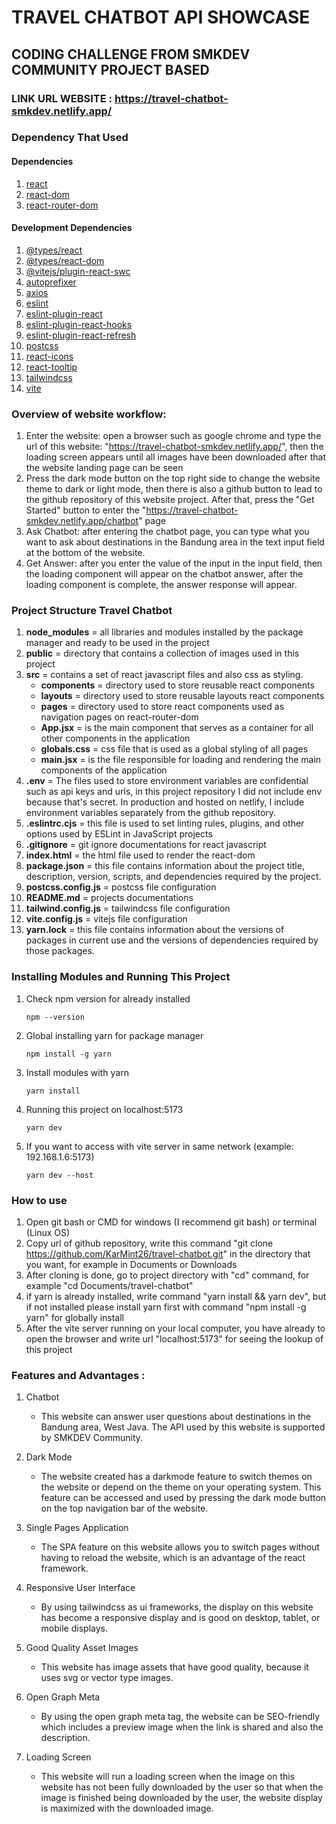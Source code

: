 # TRAVEL CHATBOT API SHOWCASE

## CODING CHALLENGE FROM SMKDEV COMMUNITY PROJECT BASED

### **LINK URL WEBSITE** : https://travel-chatbot-smkdev.netlify.app/

### Dependency That Used

#### Dependencies
1. [react](https://react.dev)
2. [react-dom](https://babeljs.io/)
3. [react-router-dom](https://reactrouter.com/en/main)

#### Development Dependencies
1. [@types/react](https://www.npmjs.com/package/@types/react)
2. [@types/react-dom](https://www.npmjs.com/package/@types/react-dom)
3. [@vitejs/plugin-react-swc](https://github.com/vitejs/vite-plugin-react-swc)
4. [autoprefixer](https://www.npmjs.com/package/autoprefixer)
5. [axios](https://www.npmjs.com/package/axios)
6. [eslint](https://www.npmjs.com/package/exlint)
7. [eslint-plugin-react](https://www.npmjs.com/package/eslint-plugin-react)
8. [eslint-plugin-react-hooks](https://www.npmjs.com/package/eslint-plugin-react-hooks)
9. [eslint-plugin-react-refresh](https://www.npmjs.com/package/eslint-plugin-react-refresh)
10. [postcss](https://www.npmjs.com/package/postcss)
11. [react-icons](https://react-icons.github.io/react-icons/)
12. [react-tooltip](https://react-tooltip.com/)
13. [tailwindcss](https://tailwindcss.com)
14. [vite](https://vitejs.dev/)

### Overview of website workflow:
1. Enter the website: open a browser such as google chrome and type the url of this website: "https://travel-chatbot-smkdev.netlify.app/", then the loading screen appears until all images have been downloaded after that the website landing page can be seen
2. Press the dark mode button on the top right side to change the website theme to dark or light mode, then there is also a github button to lead to the github repository of this website project. After that, press the "Get Started" button to enter the "https://travel-chatbot-smkdev.netlify.app/chatbot" page
3. Ask Chatbot: after entering the chatbot page, you can type what you want to ask about destinations in the Bandung area in the text input field at the bottom of the website.
4. Get Answer: after you enter the value of the input in the input field, then the loading component will appear on the chatbot answer, after the loading component is complete, the answer response will appear.

### Project Structure Travel Chatbot
1. **node_modules** = all libraries and modules installed by the package manager and ready to be used in the project
2. **public** =  directory that contains a collection of images used in this project
3. **src** = contains a set of react javascript files and also css as styling.
   - **components** = directory used to store reusable react components
   - **layouts** = directory used to store reusable layouts react components
   - **pages** = directory used to store react components used as navigation pages on react-router-dom
   - **App.jsx** = is the main component that serves as a container for all other components in the application
   - **globals.css** = css file that is used as a global styling of all pages
   - **main.jsx** = is the file responsible for loading and rendering the main components of the application
4. **.env** = The files used to store environment variables are confidential such as api keys and urls, in this project repository I did not include env because that's secret. In production and hosted on netlify, I include environment variables separately from the github repository.
5. **.eslintrc.cjs** = this file is used to set linting rules, plugins, and other options used by ESLint in JavaScript projects
6. **.gitignore** = git ignore documentations for react javascript
7. **index.html** = the html file used to render the react-dom
8. **package.json** = this file contains information about the project title, description, version, scripts, and dependencies required by the project.
9. **postcss.config.js** = postcss file configuration
10. **README.md** = projects documentations
11. **tailwind.config.js** = tailwindcss file configuration
12. **vite.config.js** = vitejs file configuration
13. **yarn.lock** = this file contains information about the versions of packages in current use and the versions of dependencies required by those packages.

### Installing Modules and Running This Project
1. Check npm version for already installed
    ```
    npm --version
    ```
2. Global installing yarn for package manager
    ```
    npm install -g yarn
    ```
3. Install modules with yarn
    ```
    yarn install
    ```
4. Running this project on localhost:5173
    ```
    yarn dev
    ```
5. If you want to access with vite server in same network (example: 192.168.1.6:5173)
    ```
    yarn dev --host
    ```

### How to use

1. Open git bash or CMD for windows (I recommend git bash) or terminal (Linux OS)
2. Copy url of github repository, write this command "git clone https://github.com/KarMint26/travel-chatbot.git" in the directory that you want, for example in Documents or Downloads
2. After cloning is done, go to project directory with "cd" command, for example "cd Documents/travel-chatbot"
3. if yarn is already installed, write command "yarn install && yarn dev", but if not installed please install yarn first with command "npm install -g yarn" for globally install
4. After the vite server running on your local computer, you have already to open the browser and write url "localhost:5173" for seeing the lookup of this project

### Features and Advantages :
1. Chatbot 
    - This website can answer user questions about destinations in the Bandung area, West Java. The API used by this website is supported by SMKDEV Community.

2. Dark Mode
   - The website created has a darkmode feature to switch themes on the website or depend on the theme on your operating system. This feature can be accessed and used by pressing the dark mode button on the top navigation bar of the website.

3. Single Pages Application
    - The SPA feature on this website allows you to switch pages without having to reload the website, which is an advantage of the react framework.

4. Responsive User Interface
    - By using tailwindcss as ui frameworks, the display on this website has become a responsive display and is good on desktop, tablet, or mobile displays. 

5. Good Quality Asset Images
    - This website has image assets that have good quality, because it uses svg or vector type images.

6. Open Graph Meta
   - By using the open graph meta tag, the website can be SEO-friendly which includes a preview image when the link is shared and also the description.

7. Loading Screen
    - This website will run a loading screen when the image on this website has not been fully downloaded by the user so that when the image is finished being downloaded by the user, the website display is maximized with the downloaded image.